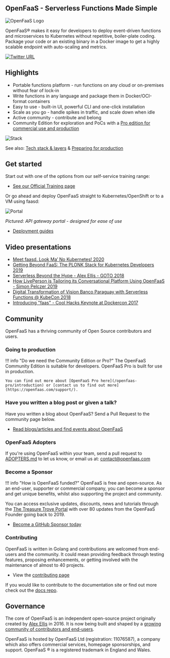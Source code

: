 ## OpenFaaS - Serverless Functions Made Simple

![OpenFaaS Logo](https://blog.alexellis.io/content/images/2017/08/faas_side.png)

OpenFaaS&reg; makes it easy for developers to deploy event-driven functions and microservices to Kubernetes without repetitive, boiler-plate coding. Package your code or an existing binary in a Docker image to get a highly scalable endpoint with auto-scaling and metrics.

[![Twitter URL](https://img.shields.io/twitter/url/https/twitter.com/fold_left.svg?style=social&label=Follow%20%40openfaas)](https://twitter.com/openfaas)

## Highlights

* Portable functions platform - run functions on any cloud or on-premises without fear of lock-in
* Write functions in any language and package them in Docker/OCI-format containers
* Easy to use - built-in UI, powerful CLI and one-click installation
* Scale as you go - handle spikes in traffic, and scale down when idle
* Active community - contribute and belong
* Community Edition for exploration and PoCs with a [Pro edition for commercial use and production](/openfaas-pro/introduction/)

![Stack](https://github.com/openfaas/faas/raw/master/docs/of-layer-overview.png)

See also: [Tech stack & layers](/architecture/stack/) & [Preparing for production](/architecture/production/)

## Get started

Start out with one of the options from our self-service training range:

* [See our Official Training page](/tutorials/training/)

Or go ahead and deploy OpenFaaS straight to Kubernetes/OpenShift or to a VM using faasd:

![Portal](https://github.com/openfaas/faas/raw/master/docs/inception.png)

*Pictured: API gateway portal - designed for ease of use*

* [Deployment guides](./deployment/)

## Video presentations

* [Meet faasd. Look Ma’ No Kubernetes! 2020](https://www.youtube.com/watch?v=ZnZJXI377ak&feature=youtu.be)
* [Getting Beyond FaaS: The PLONK Stack for Kubernetes Developers 2019](https://www.youtube.com/watch?v=NckMekZXRt8&feature=emb_title)
* [Serverless Beyond the Hype - Alex Ellis - GOTO 2018](https://www.youtube.com/watch?v=yOpYYYRuDQ0)
* [How LivePerson is Tailoring its Conversational Platform Using OpenFaaS - Simon Pelczer 2019](https://www.youtube.com/watch?v=bt06Z28uzPA)
* [Digital Transformation of Vision Banco Paraguay with Serverless Functions @ KubeCon 2018](https://kccna18.sched.com/event/GraO/digital-transformation-of-vision-banco-paraguay-with-serverless-functions-alex-ellis-vmware-patricio-diaz-vision-banco-saeca)
* [Introducing "faas" - Cool Hacks Keynote at Dockercon 2017](https://blog.docker.com/2017/04/dockercon-2017-mobys-cool-hack-sessions/)

## Community

OpenFaaS has a thriving community of Open Source contributors and users.

### Going to production

!!! info "Do we need the Community Edition or Pro?"
    The OpenFaaS Community Edition is suitable for developers. OpenFaaS Pro is built for use in production.

    You can find out more about [OpenFaaS Pro here](/openfaas-pro/introduction) or [contact us to find out more](https://openfaas.com/support/).

### Have you written a blog post or given a talk?

Have you written a blog about OpenFaaS? Send a Pull Request to the community page below.

* [Read blogs/articles and find events about OpenFaaS](https://github.com/openfaas/faas/blob/master/community.md)

### OpenFaaS Adopters

If you're using OpenFaaS within your team, send a pull request to [ADOPTERS.md](https://github.com/openfaas/faas/blob/master/ADOPTERS.md) to let us know, or email us at: [contact@openfaas.com](mailto:contact@openfaas.com)

### Become a Sponsor

!!! info "How is OpenFaaS funded?"
    OpenFaaS is free and open-source. As an end-user, supporter or commercial company, you can become a sponsor and get unique benefits, whilst also supporting the project and community.

You can access exclusive updates, discounts, news and tutorials through the [The Treasure Trove Portal](https://faasd.exit.openfaas.pro/function/trove/) with over 80 updates from the OpenFaaS Founder going back to 2019.

* [Become a GitHub Sponsor today](https://github.com/support/)

### Contributing

OpenFaaS is written in Golang and contributions are welcomed from end-users and the community. It could mean providing feedback through testing features, proposing enhancements, or getting involved with the maintenance of almost to 40 projects.

* View the [contributing page](/community/#contribute)

If you would like to contribute to the documentation site or find out more check out the [docs repo](https://github.com/openfaas/docs).

## Governance

The core of OpenFaaS is an independent open-source project originally created by [Alex Ellis](https://www.alexellis.io) in 2016. It is now being built and shaped by a [growing community of contributors and end-users](https://www.openfaas.com/team/).

OpenFaaS is hosted by OpenFaaS Ltd (registration: 11076587), a company which also offers commercial services, homepage sponsorships, and support. OpenFaaS &reg; is a registered trademark in England and Wales.
